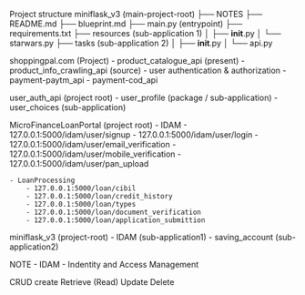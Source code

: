 Project structure
miniflask_v3   (main-project-root)
├── NOTES
├── README.md
├── blueprint.md
├── main.py    (entrypoint)
├── requirements.txt
├── resources  (sub-application 1)
│   ├── __init__.py
│   └── starwars.py
├── tasks      (sub-application 2)
│   ├── __init__.py
│   └── api.py

shoppingpal.com (Project) - product_catalogue_api (present) - product_info_crawling_api (source) - user authentication & authorization - payment-paytm_api - payment-cod_api


user_auth_api (project root)
    - user_profile  (package / sub-application)
    - user_choices  (sub-application)

MicroFinanceLoanPortal (project root)
    - IDAM 
        - 127.0.0.1:5000/idam/user/signup
        - 127.0.0.1:5000/idam/user/login
        - 127.0.0.1:5000/idam/user/email_verification
        - 127.0.0.1:5000/idam/user/mobile_verification
        - 127.0.0.1:5000/idam/user/pan_upload
        
    - LoanProcessing
        - 127.0.0.1:5000/loan/cibil
        - 127.0.0.1:5000/loan/credit_history
        - 127.0.0.1:5000/loan/types
        - 127.0.0.1:5000/loan/document_verification
        - 127.0.0.1:5000/loan/application_submittion
    



miniflask_v3  (project-root)
    - IDAM (sub-application1)
    - saving_account (sub-application2)


NOTE -
    IDAM - Indentity and Access Management

CRUD
create
Retrieve (Read)
Update
Delete